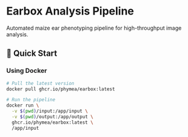 # Earbox Analysis Pipeline

Automated maize ear phenotyping pipeline for high-throughput image analysis.

## 🚀 Quick Start

### Using Docker

```bash
# Pull the latest version
docker pull ghcr.io/phymea/earbox:latest

# Run the pipeline
docker run \
  -v $(pwd)/input:/app/input \
  -v $(pwd)/output:/app/output \
  ghcr.io/phymea/earbox:latest \
  /app/input
```
